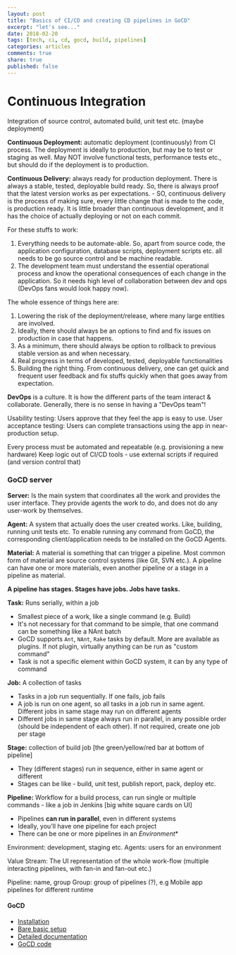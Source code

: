 ```yaml
---
layout: post
title: "Basics of CI/CD and creating CD pipelines in GoCD"
excerpt: "let's see..."
date: 2018-02-20
tags: [tech, ci, cd, gocd, build, pipelines]
categories: articles
comments: true
share: true
published: false
---
```


# Continuous Integration

Integration of source control, automated build, unit test etc. (maybe deployment)

**Continuous Deployment:** automatic deployment (continuously) from CI process. The deployment is ideally to production, but may be to test or staging as well. May NOT involve functional tests, performance tests etc., but should do if the deployment is to production.

**Continuous Delivery:** always ready for production deployment. There is always a stable, tested, deployable build ready. So, there is always proof that the latest version works as per expectations. - SO, continuous delivery is the process of making sure, every little change that is made to the code, is production ready. It is little broader than continuous development, and it has the choice of actually deploying or not on each commit.

For these stuffs to work:

1. Everything needs to be automate-able. So, apart from source code, the application configuration, database scripts, deployment scripts etc. all needs to be go source control and be machine readable. 
2. The development team must understand the essential operational process and know the operational consequences of each change in the application. So it needs high level of collaboration between dev and ops (DevOps fans would look happy now).

The whole essence of things here are:

1. Lowering the risk of the deployment/release, where many large entities are involved.
  1. Ideally, there should always be an options to find and fix issues on production in case that happens. 
  2. As a minimum, there should always be option to rollback to previous stable version as and when necessary.
2. Real progress in terms of developed, tested, deployable functionalities
3. Building the right thing. From continuous delivery, one can get quick and frequent user feedback and fix stuffs quickly when that goes away from expectation.

**DevOps** is a culture. It is how the different parts of the team interact & collaborate. Generally, there is no sense in having a "DevOps team"!

Usability testing: Users approve that they feel the app is easy to use.
User acceptance testing: Users can complete transactions using the app in near-production setup.

Every process must be automated and repeatable (e.g. provisioning a new hardware)
Keep logic out of CI/CD tools - use external scripts if required (and version control that)

### GoCD server

**Server:** Is the main system that coordinates all the work and provides the user interface. They provide agents the work to do, and does not do any user-work by themselves.

**Agent:** A system that actually does the user created works. Like, building, running unit tests etc. To enable running any command from GoCD, the corresponding client/application needs to be installed on the GoCD Agents.

**Material:** A material is something that can trigger a pipeline. Most common form of material are source control systems (like Git, SVN etc.). A pipeline can have one or more materials, even another pipeline or a stage in a pipeline as material.

**A pipeline has stages. Stages have jobs. Jobs have tasks.**

**Task:** Runs serially, within a job

* Smallest piece of a work, like a single command (e.g. Build)
* It's not necessary for that command to be simple, that one command can be something like a NAnt batch
* GoCD supports `Ant`, `NAnt`, `Rake` tasks by default. More are available as plugins. If not plugin, virtually anything can be run as "custom command"
* Task is not a specific element within GoCD system, it can by any type of command

**Job:** A collection of tasks

* Tasks in a job run sequentially. If one fails, job fails
* A job is run on one agent, so all tasks in a job run in same agent. Different jobs in same stage may run on different agents
* Different jobs in same stage always run in parallel, in any possible order (should be independent of each other). If not required, create one job per stage

**Stage:** collection of build job [the green/yellow/red bar at bottom of pipeline]

* They (different stages) run in sequence, either in same agent or different
* Stages can be like - build, unit test, publish report, pack, deploy etc.

**Pipeline:** Workflow for a build process, can run single or multiple commands - like a job in Jenkins [big white square cards on UI]

* Pipelines **can run in parallel**, even in different systems
* Ideally, you'll have one pipeline for each project
* There can be one or more pipelines in an *Environment**



	
Environment: development, staging etc.
Agents: users for an environment



Value Stream: The UI representation of the whole work-flow (multiple interacting pipelines, with fan-in and fan-out etc.)

Pipeline: name, group
Group: group of pipelines (?), e.g Mobile app pipelines for different runtime

#### GoCD

* [Installation](https://docs.gocd.org/current/installation/installing_go_server.html)
* [Bare basic setup](https://www.gocd.org/getting-started/part-1/)
* [Detailed documentation](https://docs.gocd.org/current/)
* [GoCD code](https://github.com/gocd/gocd/)